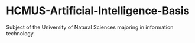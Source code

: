 # HCMUS-Artificial-Intelligence-Basis
Subject of the University of Natural Sciences majoring in information technology.

